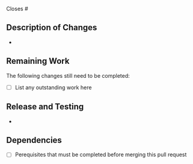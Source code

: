 Closes #


## Description of Changes
<!-- Use this section to detail the changes. Remove if not needed -->
*


## Remaining Work 
<!-- Remove if not needed -->

The following changes still need to be completed:

- [ ] List any outstanding work here


## Release and Testing
<!-- How should the reviewer test this PR? Write out any special testing steps here. Remove if not needed -->
*


## Dependencies
<!-- If this PR relies on other work or if it should be merged after a certain date, detail that here. Remove if not needed-->

- [ ] Perequisites that must be completed before merging this pull request
